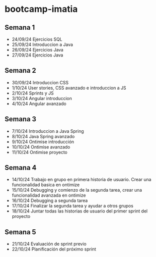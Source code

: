 # bootcamp-imatia
## Semana 1
- 24/09/24 Ejercicios SQL
- 25/09/24 Introduccion a Java
- 26/09/24 Ejercicios Java
- 27/09/24 Ejercicios Java

## Semana 2
- 30/09/24 Introduccion CSS
- 1/10/24 User stories, CSS avanzado e introduccion a JS
- 2/10/24 Sprints y JS
- 3/10/24 Angular introduccion
- 4/10/24 Angular avanzado

## Semana 3
- 7/10/24 Introduccion a Java Spring
- 8/10/24 Java Spring avanzado
- 9/10/24 Ontimise introducción
- 10/10/24 Ontimise avanzado
- 11/10/24 Ontimise proyecto

## Semana 4
- 14/10/24 Trabajo en grupo en primera historia de usuario. Crear una funcionalidad basica en ontimize
- 15/10/24 Debugging y comienzo de la segunda tarea, crear una funcionalidad avanzada en ontimize
- 16/10/24 Debugging a segunda tarea
- 17/10/24 Finalizar la segunda tarea y ayudar a otros grupos
- 18/10/24 Juntar todas las historias de usuario del primer sprint del proyecto

## Semana 5
- 21/10/24 Evaluación de sprint previo
- 22/10/24 Planificación del próximo sprint
